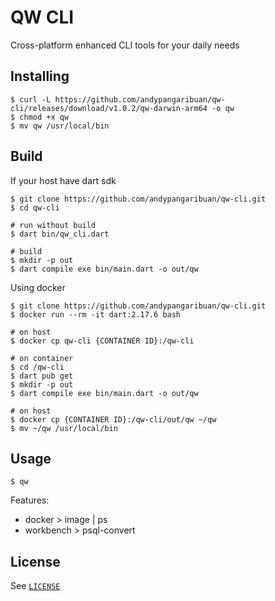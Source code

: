 <!--
pubspec.yaml
dev_dependencies:
  # dtg:
    # path: /Users/apangaribuan/repo/github/dtg
-->

# QW CLI

Cross-platform enhanced CLI tools for your daily needs

## Installing

```shell
$ curl -L https://github.com/andypangaribuan/qw-cli/releases/download/v1.0.2/qw-darwin-arm64 -o qw
$ chmod +x qw
$ mv qw /usr/local/bin
```

## Build

If your host have dart sdk

```shell
$ git clone https://github.com/andypangaribuan/qw-cli.git
$ cd qw-cli

# run without build
$ dart bin/qw_cli.dart

# build
$ mkdir -p out
$ dart compile exe bin/main.dart -o out/qw
```

Using docker

```shell
$ git clone https://github.com/andypangaribuan/qw-cli.git
$ docker run --rm -it dart:2.17.6 bash

# on host
$ docker cp qw-cli {CONTAINER ID}:/qw-cli

# on container
$ cd /qw-cli
$ dart pub get
$ mkdir -p out
$ dart compile exe bin/main.dart -o out/qw

# on host
$ docker cp {CONTAINER ID}:/qw-cli/out/qw ~/qw
$ mv ~/qw /usr/local/bin
```

## Usage

```shell
$ qw
```

Features:
- docker > image | ps
- workbench > psql-convert

## License

See [`LICENSE`](./LICENSE)
